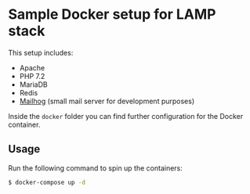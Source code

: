 # Sample Docker setup for LAMP stack

This setup includes:

* Apache
* PHP 7.2
* MariaDB
* Redis
* [Mailhog](https://github.com/mailhog/MailHog) (small mail server for development purposes)

Inside the `docker` folder you can find further configuration for the Docker container.

## Usage

Run the following command to spin up the containers:

```bash
$ docker-compose up -d
```
